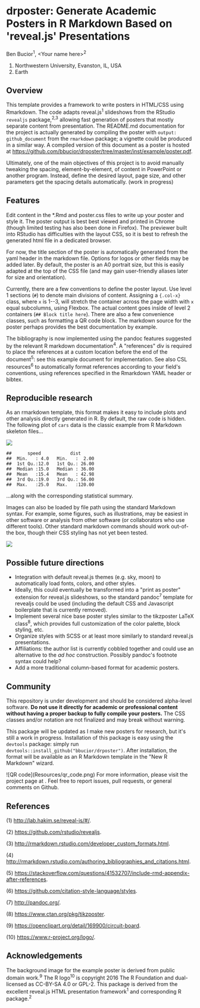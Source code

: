 drposter: Generate Academic Posters in R Markdown Based on 'reveal.js' Presentations
================
<span class="presenter">Ben Bucior<sup>1</sup></span>, &lt;Your name here&gt;<sup>2</sup>
<ol class="affiliations">
<li>
Northwestern University, Evanston, IL, USA
</li>
<li>
Earth
</li>
</ol>

Overview
--------

This template provides a framework to write posters in HTML/CSS using Rmarkdown. The code adapts reveal.js<sup>1</sup> slideshows from the RStudio `revealjs` package,<sup>2,3</sup> allowing fast generation of posters that mostly separate content from presentation. The README.md documentation for the project is actually generated by compiling the poster with `output: github_document` from the `rmarkdown` package; a vignette could be produced in a similar way. A compiled version of this document as a poster is hosted at <https://github.com/bbucior/drposter/tree/master/inst/example/poster.pdf>.

Ultimately, one of the main objectives of this project is to avoid manually tweaking the spacing, element-by-element, of content in PowerPoint or another program. Instead, define the desired layout, page size, and other parameters get the spacing details automatically. (work in progress)

Features
--------

Edit content in the \*.Rmd and poster.css files to write up your poster and style it. The poster output is best best viewed and printed in Chrome (though limited testing has also been done in Firefox). The previewer built into RStudio has difficulties with the layout CSS, so it is best to refresh the generated html file in a dedicated browser.

For now, the title section of the poster is automatically generated from the yaml header in the markdown file. Options for logos or other fields may be added later. By default, the poster is an A0 portrait size, but this is easily adapted at the top of the CSS file (and may gain user-friendly aliases later for size and orientation).

Currently, there are a few conventions to define the poster layout. Use level 1 sections (`#`) to denote main divisions of content. Assigning a `{.col-x}` class, where `x` is 1--3, will stretch the container across the page width with `x` equal subcolumns, using Flexbox. The actual content goes inside of level 2 containers (`## Block title here`). There are also a few convenience classes, such as formatting a QR code block. The markdown source for the poster perhaps provides the best documentation by example.

The bibliography is now implemented using the pandoc features suggested by the relevant R markdown documentation<sup>4</sup>. A "references" div is required to place the references at a custom location before the end of the document<sup>5</sup>: see this example document for implementation. See also CSL resources<sup>6</sup> to automatically format references according to your field's conventions, using references specified in the Rmarkdown YAML header or bibtex.

Reproducible research
---------------------

As an rmarkdown template, this format makes it easy to include plots and other analysis directly generated in R. By default, the raw code is hidden. The following plot of `cars` data is the classic example from R Markdown skeleton files...

![](before_commit_files/figure-markdown_github-ascii_identifiers/unnamed-chunk-1-1.png)

    ##      speed           dist       
    ##  Min.   : 4.0   Min.   :  2.00  
    ##  1st Qu.:12.0   1st Qu.: 26.00  
    ##  Median :15.0   Median : 36.00  
    ##  Mean   :15.4   Mean   : 42.98  
    ##  3rd Qu.:19.0   3rd Qu.: 56.00  
    ##  Max.   :25.0   Max.   :120.00

...along with the corresponding statistical summary.

Images can also be loaded by file path using the standard Markdown syntax. For example, some figures, such as illustrations, may be easiest in other software or analysis from other software (or collaborators who use different tools). Other standard markdown commands should work out-of-the box, though their CSS styling has not yet been tested.

![](Resources/Rlogo.svg)

Possible future directions
--------------------------

-   Integration with default reveal.js themes (e.g. sky, moon) to automatically load fonts, colors, and other styles.
-   Ideally, this could eventually be transformed into a "print as poster" extension for reveal.js slideshows, so the standard pandoc<sup>7</sup> template for revealjs could be used (including the default CSS and Javascript boilerplate that is currently removed).
-   Implement several nice base poster styles similar to the tikzposter LaTeX class<sup>8</sup>, which provides full customization of the color palette, block styling, etc.
-   Organize styles with SCSS or at least more similarly to standard reveal.js presentations.
-   Affiliations: the author list is currently cobbled together and could use an alternative to the *ad hoc* construction. Possibly pandoc's footnote syntax could help?
-   Add a more traditional column-based format for academic posters.

Community
---------

This repository is under development and should be considered alpha-level software. **Do not use it directly for academic or professional content without having a proper backup to fully compile your posters.** The CSS classes and/or notation are not finalized and may break without warning.

This package will be updated as I make new posters for research, but it's still a work in progress. Installation of this package is easy using the `devtools` package: simply run `devtools::install_github("bbucior/drposter")`. After installation, the format will be available as an R Markdown template in the "New R Markdown" wizard.

<p class="qr">
![QR code](Resources/qr_code.png) For more information, please visit the project page at <https://github.com/bbucior/drposter>. Feel free to report issues, pull requests, or general comments on Github.
</p>

References
----------

(1) <http://lab.hakim.se/reveal-js/#/>.

(2) <https://github.com/rstudio/revealjs>.

(3) <http://rmarkdown.rstudio.com/developer_custom_formats.html>.

(4) <http://rmarkdown.rstudio.com/authoring_bibliographies_and_citations.html>.

(5) <https://stackoverflow.com/questions/41532707/include-rmd-appendix-after-references>.

(6) <https://github.com/citation-style-language/styles>.

(7) <http://pandoc.org/>.

(8) <https://www.ctan.org/pkg/tikzposter>.

(9) <https://openclipart.org/detail/169900/circuit-board>.

(10) <https://www.r-project.org/logo/>.

Acknowledgements
----------------

The background image for the example poster is derived from public domain work.<sup>9</sup> The R logo<sup>10</sup> is copyright 2016 The R Foundation and dual-licensed as CC-BY-SA 4.0 or GPL-2. This package is derived from the excellent reveal.js HTML presentation framework<sup>1</sup> and corresponding R package.<sup>2</sup>
